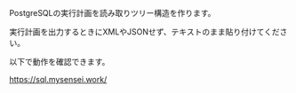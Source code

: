 PostgreSQLの実行計画を読み取りツリー構造を作ります。

実行計画を出力するときにXMLやJSONせず、テキストのまま貼り付けてください。

以下で動作を確認できます。

https://sql.mysensei.work/
